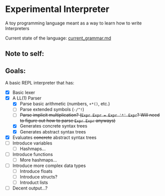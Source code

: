 # Experimental Interpreter

A toy programming language meant as a way to learn how to write Interpreters

Current state of the language: [current_grammar.md](https://github.com/ianayl/ex-interpreter/blob/main/parser/current_grammar.md)

## Note to self:

## Goals:
A basic REPL interpreter that has:

- [x] Basic lexer
- [x] A LL(1) Parser
    - [x] Parse basic arithmetic (numbers, `+*()`, etc.)
    - [ ] Parse extended symbols (`-/^!`)
    - [ ] ~~Parse implicit multiplication? (`Expr Expr = Expr '*' Expr`? Will need to figure out how to parse `Expr Expr` anyways)~~
    - [x] Generates concrete syntax trees
    - [x] Generates abstract syntax trees
- [x] Evaluates ~~concrete~~ abstract syntax trees
- [ ] Introduce variables
    - [ ] Hashmaps...
- [ ] Introduce functions
    - [ ] More hashmaps...
- [ ] Introduce more complex data types
    - [ ] Introduce floats
    - [ ] Introduce structs?
    - [ ] Introduct lists
- [ ] Decent output...?
